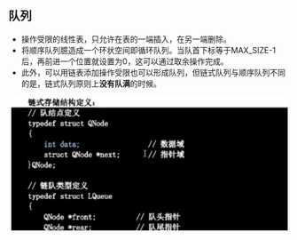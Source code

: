 ## 队列
* 操作受限的线性表，只允许在表的一端插入，在另一端删除。
* 将顺序队列臆造成一个环状空间即循环队列。当队首下标等于MAX_SIZE-1 后，再前进一个位置就设置为0，这可以通过取余操作完成。
* 此外，可以用链表添加操作受限也可以形成队列，但链式队列与顺序队列不同的是，链式队列原则上**没有队满**的时候。

![](${currentFileDir}/20230911195430.png)